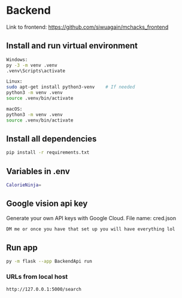 # Backend

Link to frontend: https://github.com/siwuagain/mchacks_frontend

## Install and run virtual environment
```sh
Windows:
py -3 -m venv .venv
.venv\Scripts\activate

Linux:
sudo apt-get install python3-venv    # If needed
python3 -m venv .venv
source .venv/bin/activate

macOS:
python3 -m venv .venv
source .venv/bin/activate

```

## Install all dependencies
```sh
pip install -r requirements.txt
```

## Variables in .env
```sh
CalorieNinja=
```

## Google vision api key
Generate your own API keys with Google Cloud.
File name: cred.json
```sh
DM me or once you have that set up you will have everything lol
```

## Run app
```sh
py -m flask --app BackendApi run
```

### URLs from local host
```sh
http://127.0.0.1:5000/search
```
